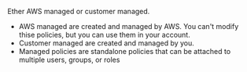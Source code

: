 Ether AWS managed or customer managed. 

*   AWS managed are created and managed by AWS. You can't modify thise policies, but you can use them in your account.
*   Customer managed are created and managed by you. 
*   Managed policies are standalone policies that can be attached to multiple users, groups, or roles